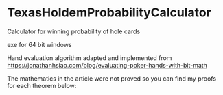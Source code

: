 # TexasHoldemProbabilityCalculator
Calculator for winning probability of hole cards


exe for 64 bit windows

Hand evaluation algorithm adapted and implemented from https://jonathanhsiao.com/blog/evaluating-poker-hands-with-bit-math

The mathematics in the article were not proved so you can find my proofs for each theorem below:
